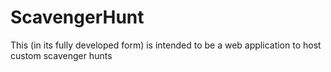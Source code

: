 # ScavengerHunt
This (in its fully developed form) is intended to be a web application to host custom scavenger hunts
